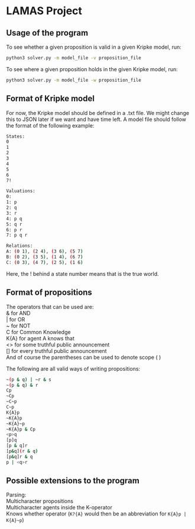 # LAMAS Project

## Usage of the program
To see whether a given proposition is valid in a given Kripke model, run:  
```bash
python3 solver.py -m model_file -v proposition_file
```
To see where a given proposition holds in the given Kripke model, run:
```bash
python3 solver.py -m model_file -w proposition_file
```


## Format of Kripke model
For now, the Kripke model should be defined in a .txt file. We might change this to JSON later if we want and have time left. A model file should follow the format of the following example:  
```bash
States:
0
1
2
3
4
5
6
7!

Valuations:
0:
1: p
2: q
3: r
4: p q
5: q r
6: p r
7: p q r

Relations:
A: (0 1), (2 4), (3 6), (5 7)
B: (0 2), (3 5), (1 4), (6 7)
C: (0 3), (4 7), (2 5), (1 6)
```
Here, the ! behind a state number means that is the true world.

## Format of propositions
The operators that can be used are:  
& for AND  
| for OR  
~ for NOT  
C for Common Knowledge  
K{A} for agent A knows that  
<> for some truthful public announcement  
[] for every truthful public announcement  
And of course the parentheses can be used to denote scope ( )  


The following are all valid ways of writing propositions:  
```bash
~(p & q) | ~r & s  
~(p & q) & r  
Cp  
~Cp  
~C~p  
C~p  
K{A}p  
~K{A}p  
~K{A}~p  
~K{A}p & Cp  
<p>q  
[p]q  
[p & q]r  
[p&q](r & q)  
[p&q]r & q  
p | <q>r  
```

## Possible extensions to the program
Parsing:  
Multicharacter propositions  
Multicharacter agents inside the K-operator  
Knows whether operator (`K?{A}` would then be an abbreviation for `K{A}p | K{A}~p`)  